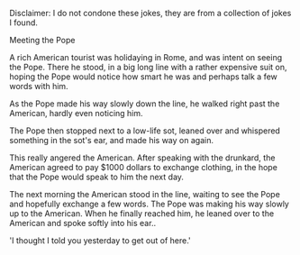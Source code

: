 Disclaimer: I do not condone these jokes, they are from a collection of jokes I found.

Meeting the Pope

A rich American tourist was holidaying in Rome, and was intent on seeing the Pope. There he stood, in a big long line with a rather expensive suit on, hoping the Pope would notice how smart he was and perhaps talk a few words with him.

As the Pope made his way slowly down the line, he walked right past the American, hardly even noticing him. 

The Pope then stopped next to a low-life sot, leaned over and whispered something in the sot's ear, and made his way on again.

This really angered the American. After speaking with the drunkard, the American agreed to pay $1000 dollars to exchange clothing, in the hope that the Pope would speak to him the next day. 

The next morning the American stood in the line, waiting to see the Pope and hopefully exchange a few words. The Pope was making his way slowly up to the American. When he finally reached him, he leaned over to the American and spoke softly into his ear..

'I thought I told you yesterday to get out of here.'

